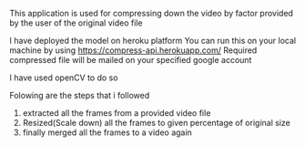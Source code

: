 This application is used for compressing down the video by factor provided by the user of the original video file

I have deployed the model on heroku platform
You can run this on your local machine by using https://compress-api.herokuapp.com/
Required compressed file will be mailed on your specified google account

I have used openCV to do so

Folowing are the steps that i followed
1) extracted all the frames from a provided video file
2) Resized(Scale down) all the frames to given percentage of original size 
3) finally merged all the frames to a video again
